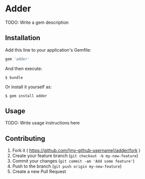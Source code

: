 # Adder

TODO: Write a gem description

## Installation

Add this line to your application's Gemfile:

```ruby
gem 'adder'
```

And then execute:

    $ bundle

Or install it yourself as:

    $ gem install adder

## Usage

TODO: Write usage instructions here

## Contributing

1. Fork it ( https://github.com/[my-github-username]/adder/fork )
2. Create your feature branch (`git checkout -b my-new-feature`)
3. Commit your changes (`git commit -am 'Add some feature'`)
4. Push to the branch (`git push origin my-new-feature`)
5. Create a new Pull Request
